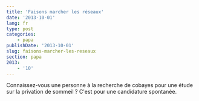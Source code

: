 ```yaml
---
title: 'Faisons marcher les réseaux'
date: '2013-10-01'
lang: fr
type: post
categories:
    - papa
publishDate: '2013-10-01'
slug: faisons-marcher-les-reseaux
section: papa
2013:
    - '10'
---
```


Connaissez-vous une personne à la recherche de cobayes pour une étude sur la privation de sommeil ? C'est pour une candidature spontanée.
